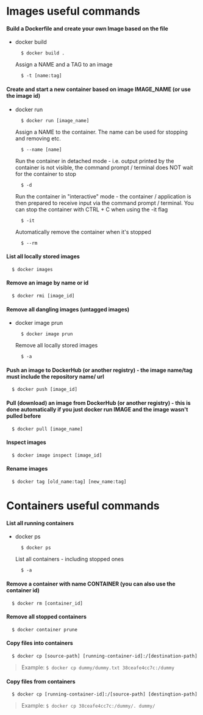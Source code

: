 # Images useful commands

#### Build a Dockerfile and create your own Image based on the file
* docker build
  ```console
    $ docker build .
  ```

  Assign a NAME and a TAG to an image
  ```console
    $ -t [name:tag]
  ```

#### Create and start a new container based on image IMAGE_NAME (or use the image id)
* docker run
  ```console
    $ docker run [image_name]
  ```

  Assign a NAME to the container. The name can be used for stopping and removing etc.
    ```console
      $ --name [name]
    ```
  Run the container in detached mode - i.e. output printed by the container is not visible, the command prompt / terminal does NOT wait for the container to stop
    ```console
      $ -d
    ```

  Run the container in "interactive" mode - the container / application is then prepared to receive input via the command prompt / terminal. You can stop the container with CTRL + C when using the -it flag
    ```console
      $ -it
    ```

  Automatically remove the container when it's stopped
    ```console
      $ --rm
    ```

#### List all locally stored images
  ```console
    $ docker images
  ```

#### Remove an image by name or id 
  ```console
    $ docker rmi [image_id]
  ```

####  Remove all dangling images (untagged images)
* docker image prun
  ```console
    $ docker image prun
  ```

  Remove all locally stored images
  ```console
    $ -a
  ```

#### Push an image to DockerHub (or another registry) - the image name/tag must include the repository name/ url
```console
  $ docker push [image_id]
```

#### Pull (download) an image from DockerHub (or another registry) - this is done automatically if you just docker run IMAGE and the image wasn't pulled before
```console
  $ docker pull [image_name]
```

#### Inspect images
```console
  $ docker image inspect [image_id]
```

#### Rename images
```console
  $ docker tag [old_name:tag] [new_name:tag]
```


# Containers useful commands

#### List all running containers
* docker ps
    ```console
      $ docker ps
    ```

  List all containers - including stopped ones
    ```console
      $ -a
    ```

#### Remove a container with name CONTAINER (you can also use the container id)
  ```console
    $ docker rm [container_id]
  ```

#### Remove all stopped containers
  ```console
    $ docker container prune
  ``` 

#### Copy files into containers
  ```console
    $ docker cp [source-path] [running-container-id]:/[destination-path]
  ```
  > Example: `$ docker cp dummy/dummy.txt 38ceafe4cc7c:/dummy`

#### Copy files from containers
  ```console
    $ docker cp [running-container-id]:/[source-path] [destinqtion-path]
  ```
  > Example: `$ docker cp 38ceafe4cc7c:/dummy/. dummy/`

